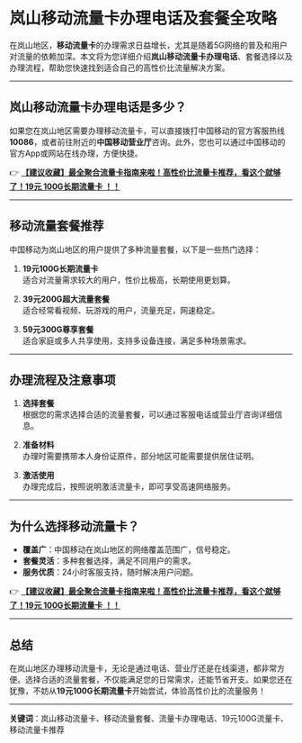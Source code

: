 # 岚山移动流量卡办理电话及套餐全攻略

在岚山地区，**移动流量卡**的办理需求日益增长，尤其是随着5G网络的普及和用户对流量的依赖加深。本文将为您详细介绍**岚山移动流量卡办理电话**、套餐选择以及办理流程，帮助您快速找到适合自己的高性价比流量解决方案。

---

## 岚山移动流量卡办理电话是多少？

如果您在岚山地区需要办理移动流量卡，可以直接拨打中国移动的官方客服热线 **10086**，或者前往附近的**中国移动营业厅**咨询。此外，您也可以通过中国移动的官方App或网站在线办理，方便快捷。

👉 **[【建议收藏】最全聚合流量卡指南来啦！高性价比流量卡推荐，看这个就够了！19元 100G长期流量卡 ！！](https://bit.ly/Liuliangka)**

---

## 移动流量套餐推荐

中国移动为岚山地区的用户提供了多种流量套餐，以下是一些热门选择：

1. **19元100G长期流量卡**  
   适合对流量需求较大的用户，性价比极高，长期使用更划算。

2. **39元200G超大流量套餐**  
   适合经常看视频、玩游戏的用户，流量充足，网速稳定。

3. **59元300G尊享套餐**  
   适合家庭或多人共享使用，支持多设备连接，满足多种场景需求。

---

## 办理流程及注意事项

1. **选择套餐**  
   根据您的需求选择合适的流量套餐，可以通过客服电话或营业厅咨询详细信息。

2. **准备材料**  
   办理时需要携带本人身份证原件，部分地区可能需要提供居住证明。

3. **激活使用**  
   办理完成后，按照说明激活流量卡，即可享受高速网络服务。

---

## 为什么选择移动流量卡？

- **覆盖广**：中国移动在岚山地区的网络覆盖范围广，信号稳定。  
- **套餐灵活**：多种套餐选择，满足不同用户的需求。  
- **服务优质**：24小时客服支持，随时解决用户问题。

👉 **[【建议收藏】最全聚合流量卡指南来啦！高性价比流量卡推荐，看这个就够了！19元 100G长期流量卡 ！！](https://bit.ly/Liuliangka)**

---

## 总结

在岚山地区办理移动流量卡，无论是通过电话、营业厅还是在线渠道，都非常方便。选择合适的流量套餐，不仅能满足您的日常需求，还能节省开支。如果您还在犹豫，不妨从**19元100G长期流量卡**开始尝试，体验高性价比的流量服务！

---

**关键词**：岚山移动流量卡、移动流量套餐、流量卡办理电话、19元100G流量卡、移动流量卡推荐